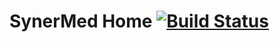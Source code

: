 SynerMed Home [![Build Status](https://travis-ci.org/haarabi/synermed-home.svg?branch=master)](https://travis-ci.org/haarabi/synermed-home)
===